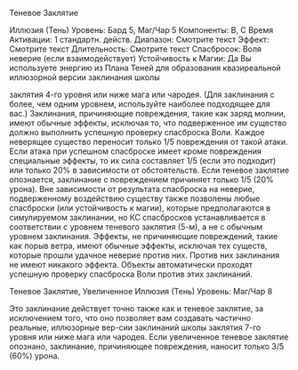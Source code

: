 
Теневое Заклятие

Иллюзия (Тень)
Уровень: Бард 5, Маг/Чар 5
Компоненты: В, С
Время Активации: 1 стандартн. действ.
Диапазон: Смотрите текст
Эффект: Смотрите текст
Длительность: Смотрите текст
Спасбросок: Воля неверие (если
взаимодействует)
Устойчивость к Магии: Да
Вы используете энергию из Плана Теней для образования квазиреальной
иллюзорной версии заклинания школы

заклятия 4-го уровня или ниже мага или
чародея. (Для заклинания с более, чем
одним уровнем, используйте наиболее
подходящее для вас.)
Заклинания, причиняющие повреждения, такие как заряд молнии, имеют
обычные эффекты, исключая то, что
подверженное им существо должно выполнить успешную проверку спасброска Воли. Каждое неверящее существо
переносит только 1/5 повреждения от
такой атаки. Если атака при успешном
спасброске имеет кроме повреждения
специальные эффекты, то их сила составляет 1/5 (если это подходит) или
только 20% в зависимости от обстоятельств. Если теневое заклятие опознается, заклинание с повреждением причиняет только 1/5 (20% урона). Вне зависимости от результата спасброска на
неверие, подверженному воздействию
существу также позволены любые спасброски (или устойчивость к магии), которые предполагаются в симулируемом
заклинании, но КС спасбросков устанавливается в соответствии с уровнем теневого заклятия (5-м), а не с обычным
уровнем заклинания.
Эффекты, не причиняющие повреждений, такие как порыв ветра, имеют
обычные эффекты, исключая тех существ, которые прошли удачное неверие против них. Против них заклинания
не имеют никакого эффекта.
Объекты автоматически проходят
успешную проверку спасброска Воли
против этих заклинаний.

Теневое Заклятие, Увеличенное
Иллюзия (Тень)
Уровень: Маг/Чар 8

Это заклинание действует точно также
как и теневое заклятие, за исключением того, что оно позволяет вам создавать
частично реальные, иллюзорные вер-сии
заклинаний школы заклятия 7-го уровня
или ниже мага или чародея. Если увеличенное теневое заклятие опознано, заклинание, причиняющее повреждения,
наносит только 3/5 (60%) урона.